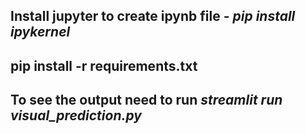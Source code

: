 ## Install jupyter to create ipynb file  - **_pip install ipykernel_** <br/>
## pip install -r requirements.txt<br/>
## To see the output need to run **_streamlit run visual_prediction.py_** <br/>

